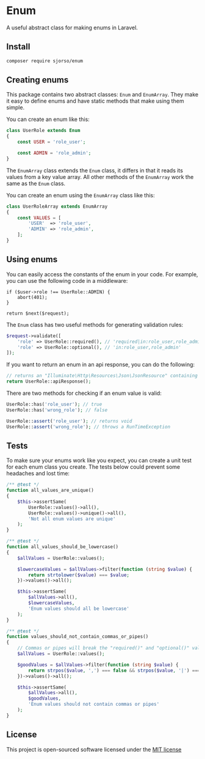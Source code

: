 # Enum
A useful abstract class for making enums in Laravel.

## Install
```bash
composer require sjorso/enum
```

## Creating enums
This package contains two abstract classes: `Enum` and `EnumArray`. They make it easy to define enums and have static methods that make using them simple.

You can create an enum like this:
```php
class UserRole extends Enum
{
    const USER = 'role_user';

    const ADMIN = 'role_admin';
}
```

The `EnumArray` class extends the `Enum` class, it differs in that it reads its values from a key value array. All other methods of the `EnumArray` work the same as the `Enum` class.

You can create an enum using the `EnumArray` class like this:
```php
class UserRoleArray extends EnumArray
{
    const VALUES = [
        'USER'  => 'role_user',
        'ADMIN' => 'role_admin',
    ];
}
```

## Using enums
You can easily access the constants of the enum in your code. For example, you can use the following code in a middleware:
```
if ($user->role !== UserRole::ADMIN) {
    abort(401);
}

return $next($request);
```

The `Enum` class has two useful methods for generating validation rules:
```php
$request->validate([
    'role' => UserRole::required(), // 'required|in:role_user,role_admin'    
    'role' => UserRole::optional(), // 'in:role_user,role_admin'    
]);
```

If you want to return an enum in an api response, you can do the following:
```php
// returns an "Illuminate\Http\Resources\Json\JsonResource" containing the enum values
return UserRole::apiResponse(); 
```

There are two methods for checking if an enum value is valid:
```php
UserRole::has('role_user'); // true
UserRole::has('wrong_role'); // false

UserRole::assert('role_user'); // returns void
UserRole::assert('wrong_role'); // throws a RunTimeException
```

## Tests
To make sure your enums work like you expect, you can create a unit test for each enum class you create. The tests below could prevent some headaches and lost time: 

```php
/** @test */
function all_values_are_unique()
{
    $this->assertSame(
        UserRole::values()->all(),
        UserRole::values()->unique()->all(),
        'Not all enum values are unique'
    );
}

/** @test */
function all_values_should_be_lowercase()
{
    $allValues = UserRole::values();

    $lowercaseValues = $allValues->filter(function (string $value) {
        return strtolower($value) === $value;
    })->values()->all();

    $this->assertSame(
        $allValues->all(),
        $lowercaseValues,
        'Enum values should all be lowercase'
    );
}

/** @test */
function values_should_not_contain_commas_or_pipes()
{
    // Commas or pipes will break the "required()" and "optional()" validation rules.
    $allValues = UserRole::values();

    $goodValues = $allValues->filter(function (string $value) {
        return strpos($value, ',') === false && strpos($value, '|') === false;
    })->values()->all();

    $this->assertSame(
        $allValues->all(),
        $goodValues,
        'Enum values should not contain commas or pipes'
    );
}
```

## License

This project is open-sourced software licensed under the [MIT license](http://opensource.org/licenses/MIT)
